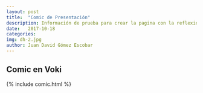 ```yaml
---
layout: post
title:  "Comic de Presentación"
description: Información de prueba para crear la pagina con la reflexion de la tematica
date:   2017-10-18
categories: 
img: dh-2.jpg
author: Juan David Gómez Escobar
---
```


## Comic en Voki

{% include comic.html %}